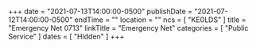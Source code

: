 +++
date = "2021-07-13T14:00:00-0500"
publishDate = "2021-07-12T14:00:00-0500"
endTime = ""
location = ""
ncs = [ "KE0LDS" ]
title = "Emergency Net 0713"
linkTitle = "Emergency Net"
categories = [ "Public Service" ]
dates = [ "Hidden" ]
+++
